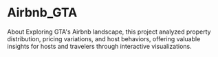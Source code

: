 # Airbnb_GTA
About Exploring GTA's Airbnb landscape, this project analyzed property distribution, pricing variations, and host behaviors, offering valuable insights for hosts and travelers through interactive visualizations.
